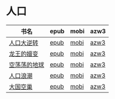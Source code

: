 # 人口

| 书名 | epub | mobi | azw3 |
| --- | --- | --- | --- |
| [人口大逆转](http://ct.dalanmei.com/f/31084289-570303774-214e11) | [epub](http://ct.dalanmei.com/f/31084289-570303774-214e11) | [mobi](http://ct.dalanmei.com/f/31084289-570177881-acdc12) | [azw3](http://ct.dalanmei.com/f/31084289-570373877-b3739f) |
| [龙王的嬗变](http://ct.dalanmei.com/f/31084289-570354788-cbdf48) | [epub](http://ct.dalanmei.com/f/31084289-570354788-cbdf48) | [mobi](http://ct.dalanmei.com/f/31084289-570139115-5e2862) | [azw3](http://ct.dalanmei.com/f/31084289-571402672-2bad5a) |
| [空荡荡的地球](http://ct.dalanmei.com/f/31084289-571862992-4f4670) | [epub](http://ct.dalanmei.com/f/31084289-571862992-4f4670) | [mobi](http://ct.dalanmei.com/f/31084289-571551168-2e3bbf) | [azw3](http://ct.dalanmei.com/f/31084289-572202139-f911d5) |
| [人口浪潮](http://ct.dalanmei.com/f/31084289-571911630-5bb087) | [epub](http://ct.dalanmei.com/f/31084289-571911630-5bb087) | [mobi](http://ct.dalanmei.com/f/31084289-571555997-9f1b67) | [azw3](http://ct.dalanmei.com/f/31084289-572203292-56f885) |
| [大国空巢](None) | [epub](None) | [mobi](None) | [azw3](None) |
